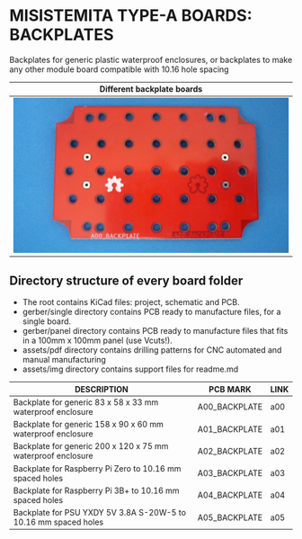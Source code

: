 
# MISISTEMITA TYPE-A BOARDS: BACKPLATES


Backplates for generic plastic waterproof enclosures, or backplates to make any other module board compatible with 10.16 hole spacing

Different backplate boards                  |
--------------------------------------------|
![](/a-backplates/assets/img/backplates.jpg)|

## Directory structure of every board folder

* The root contains KiCad files: project, schematic and PCB.
* gerber/single directory contains PCB ready to manufacture files, for a single board.
* gerber/panel directory contains PCB ready to manufacture files that fits in a 100mm x 100mm panel (use Vcuts!).
* assets/pdf directory contains drilling patterns for CNC automated and manual manufacturing
* assets/img directory contains support files for readme.md

| DESCRIPTION                                                     | PCB MARK      | LINK                                     
|-----------------------------------------------------------------|---------------|------
| Backplate for generic 83 x 58 x 33 mm waterproof enclosure      | A00_BACKPLATE |  a00
| Backplate for generic 158 x 90 x 60 mm waterproof enclosure     | A01_BACKPLATE |  a01
| Backplate for generic 200 x 120 x 75 mm waterproof enclosure    | A02_BACKPLATE |  a02
| Backplate for Raspberry Pi Zero to 10.16 mm spaced holes        | A03_BACKPLATE |  a03
| Backplate for Raspberry Pi 3B+ to 10.16 mm spaced holes         | A04_BACKPLATE |  a04
| Backplate for PSU YXDY 5V 3.8A S-20W-5 to 10.16 mm spaced holes | A05_BACKPLATE |  a05


